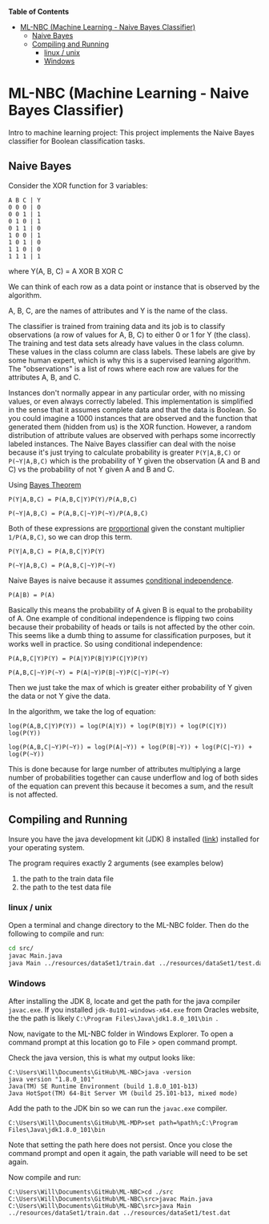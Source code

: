<!-- markdown-toc start - Don't edit this section. Run M-x markdown-toc-generate-toc again -->

**Table of Contents**

- [ML-NBC (Machine Learning - Naive Bayes Classifier)](#ml-nbc-machine-learning---naive-bayes-classifier)
    - [Naive Bayes](#naive-bayes)
    - [Compiling and Running](#compiling-and-running)
        - [linux / unix](#linux--unix)
        - [Windows](#windows)

<!-- markdown-toc end -->

# ML-NBC (Machine Learning - Naive Bayes Classifier)


Intro to machine learning project: This project implements the Naive Bayes classifier for Boolean classification tasks.

## Naive Bayes
Consider the XOR function for 3 variables:

```
A B C | Y
0 0 0 | 0
0 0 1 | 1
0 1 0 | 1
0 1 1 | 0
1 0 0 | 1
1 0 1 | 0
1 1 0 | 0
1 1 1 | 1
```

where Y(A, B, C) = A XOR B XOR C

We can think of each row as a data point or instance that is observed by the algorithm.

A, B, C, are the names of attributes and Y is the name of the class.

The classifier is trained from training data and its job is to classify observations (a row of values for A, B, C) to either 0 or 1 for Y (the class). The training and test data sets already have values in the class column. These values in the class column are class labels. These labels are give by some human expert, which is why this is a supervised learning algorithm. The "observations" is a list of rows where each row are values for the attributes A, B, and C.

Instances don't normally appear in any particular order, with no missing values, or even always correctly labeled. This implementation is simplified in the sense that it assumes complete data and that the data is Boolean. So you could imagine a 1000 instances that are observed and the function that generated them (hidden from us) is the XOR function. However, a random distribution of attribute values are observed with perhaps some incorrectly labeled instances. The Naive Bayes classifier can deal with the noise because it's just trying to calculate probability is greater `P(Y|A,B,C)` or `P(~Y|A,B,C)` which is the probability of Y given the observation (A and B and C) vs the probability of not Y given A and B and C.

Using [Bayes Theorem](https://en.wikipedia.org/wiki/Bayes%27_theorem)
```
P(Y|A,B,C) = P(A,B,C|Y)P(Y)/P(A,B,C)

P(~Y|A,B,C) = P(A,B,C|~Y)P(~Y)/P(A,B,C)
```
Both of these expressions are [proportional](https://en.wikipedia.org/wiki/Proportionality_(mathematics)) given the constant multiplier `1/P(A,B,C)`, so we can drop this term.

```
P(Y|A,B,C) = P(A,B,C|Y)P(Y)

P(~Y|A,B,C) = P(A,B,C|~Y)P(~Y)
```

Naive Bayes is naive because it assumes [conditional independence](https://en.wikipedia.org/wiki/Conditional_independence).
```
P(A|B) = P(A)
```
Basically this means the probability of A given B is equal to the probability of A. One example of conditional independence is flipping two coins because their probability of heads or tails is not affected by the other coin. This seems like a dumb thing to assume for classification purposes, but it works well in practice. So using conditional independence:

```
P(A,B,C|Y)P(Y) = P(A|Y)P(B|Y)P(C|Y)P(Y)

P(A,B,C|~Y)P(~Y) = P(A|~Y)P(B|~Y)P(C|~Y)P(~Y)
```
Then we just take the max of which is greater either probability of Y given the data or not Y give the data.

In the algorithm, we take the log of equation:

```
log(P(A,B,C|Y)P(Y)) = log(P(A|Y)) + log(P(B|Y)) + log(P(C|Y)) log(P(Y))

log(P(A,B,C|~Y)P(~Y)) = log(P(A|~Y)) + log(P(B|~Y)) + log(P(C|~Y)) + log(P(~Y))
```
This is done because for large number of attributes multiplying a large number of probabilities together can cause underflow and log of both sides of the equation can prevent this because it becomes a sum, and the result is not affected.

## Compiling and Running

Insure you have the java development kit (JDK) 8 installed ([link](http://www.oracle.com/technetwork/java/javase/downloads/jdk8-downloads-2133151.html)) installed for your operating system. 

The program requires exactly 2 arguments (see examples below)

1. the path to the train data file
2. the path to the test data file

### linux / unix

Open a terminal and change directory to the ML-NBC folder. Then do the following to compile and run:

```bash
cd src/
javac Main.java
java Main ../resources/dataSet1/train.dat ../resources/dataSet1/test.dat
```

### Windows

After installing the JDK 8, locate and get the path for the java compiler `javac.exe`. If you installed `jdk-8u101-windows-x64.exe` from Oracles website, the the path is likely `C:\Program Files\Java\jdk1.8.0_101\bin
`.

Now, navigate to the ML-NBC folder in Windows Explorer. To open a command prompt at this location go to File > open command prompt.

Check the java version, this is what my output looks like:
```shell
C:\Users\Will\Documents\GitHub\ML-NBC>java -version
java version "1.8.0_101"
Java(TM) SE Runtime Environment (build 1.8.0_101-b13)
Java HotSpot(TM) 64-Bit Server VM (build 25.101-b13, mixed mode)
```

Add the path to the JDK bin so we can run the `javac.exe` compiler.
```shell
C:\Users\Will\Documents\GitHub\ML-MDP>set path=%path%;C:\Program Files\Java\jdk1.8.0_101\bin
```

Note that setting the path here does not persist. Once you close the command prompt and open it again, the path variable will need to be set again.

Now compile and run:

```shell
C:\Users\Will\Documents\GitHub\ML-NBC>cd ./src
C:\Users\Will\Documents\GitHub\ML-NBC\src>javac Main.java
C:\Users\Will\Documents\GitHub\ML-NBC\src>java Main ../resources/dataSet1/train.dat ../resources/dataSet1/test.dat
```
